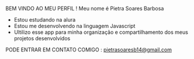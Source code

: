 BEM VINDO AO MEU PERFIL !
Meu nome é Pietra Soares Barbosa
- Estou estudando na alura
- Estou me desenvolvendo na linguagem Javascript
- Ultilizo esse app para minha organização e compartilhamento dos meus projetos desenvolvidos

PODE ENTRAR EM CONTATO COMIGO :
pietrasoaresb14@gmail.com
